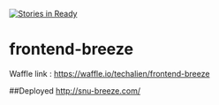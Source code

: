 [![Stories in Ready](https://badge.waffle.io/techalien/frontend-breeze.png?label=ready&title=Ready)](https://waffle.io/techalien/frontend-breeze)
# frontend-breeze

Waffle link : 
https://waffle.io/techalien/frontend-breeze

##Deployed
http://snu-breeze.com/
